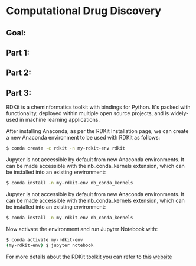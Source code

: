 # Computational Drug Discovery

## Goal:

## Part 1:

## Part 2:

## Part 3:

RDKit is a cheminformatics toolkit with bindings for Python. It's packed with functionality, deployed within multiple open source projects, and is widely-used in machine learning applications. 

After installing Anaconda, as per the RDKit Installation page, we can create a new Anaconda environment to be used with RDKit as follows:

```bash
$ conda create -c rdkit -n my-rdkit-env rdkit
```

Jupyter is not accessible by default from new Anaconda environments. It can be made accessible with the nb_conda_kernels extension, which can be installed into an existing environment:

```bash
$ conda install -n my-rdkit-env nb_conda_kernels
```

Jupyter is not accessible by default from new Anaconda environments. It can be made accessible with the nb_conda_kernels extension, which can be installed into an existing environment:

```bash
$ conda install -n my-rdkit-env nb_conda_kernels
```

Now activate the environment and run Jupyter Notebook with:

```bash
$ conda activate my-rdkit-env
(my-rdkit-env) $ jupyter notebook
```
For more details about the RDKit toolkit you can refer to this [website](https://depth-first.com/articles/2020/08/17/getting-started-rdkit-and-jupyter/)
